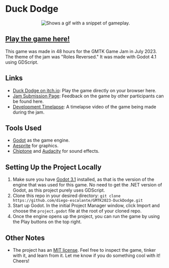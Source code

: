 # Duck Dodge

<p align="center">
  <picture>
    <source srcset="../assets/gameplay.gif?raw=true">
    <img alt="Shows a gif with a snippet of gameplay." src="../assets/gameplay.gif?raw=true">
  </picture>
</p>

## [Play the game here!](https://diego-escalante.itch.io/duck-dodge)
This game was made in 48 hours for the GMTK Game Jam in July 2023. The theme of the jam was "Roles Reversed." It was made with Godot 4.1 using GDScript. 

## Links
* [Duck Dodge on itch.io](https://diego-escalante.itch.io/duck-dodge): Play the game directly on your browser here.
* [Jam Submission Page](https://itch.io/jam/gmtk-2023/rate/2151873): Feedback on the game by other participants can be found here.
* [Development Timelapse](https://youtu.be/l8vn8NMDTbE): A timelapse video of the game being made during the jam.

## Tools Used
* [Godot](https://godotengine.org/) as the game engine.
* [Aesprite](https://www.aseprite.org/) for graphics.
* [Chiptone](https://sfbgames.itch.io/chiptone) and [Audacity](https://www.audacityteam.org/) for sound effects.

## Setting Up the Project Locally
1. Make sure you have [Godot 3.1](https://godotengine.org/download) installed, as that is the version of the engine that was used for this game. No need to get the .NET version of Godot, as this project purely uses GDScript.
2. Clone this repo in your desired directory: `git clone https://github.com/diego-escalante/GMTK2023-DuckDodge.git`
3. Start up Godot. In the initial Project Manager window, click Import and choose the `project.godot` file at the root of your cloned repo.
4. Once the engine opens up the project, you can run the game by using the Play buttons on the top right.

## Other Notes
* The project has an [MIT license](LICENSE). Feel free to inspect the game, tinker with it, and learn from it. Let me know if you do something cool with it! Cheers!
